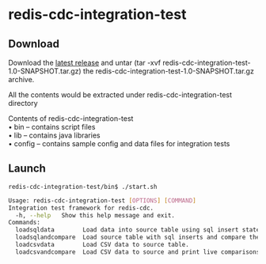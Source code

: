 # redis-cdc-integration-test

## Download

Download the [latest release](https://github.com/RedisLabs-Field-Engineering/redis-cdc-integration-test/releases) and untar (tar -xvf redis-cdc-integration-test-1.0-SNAPSHOT.tar.gz) the redis-cdc-integration-test-1.0-SNAPSHOT.tar.gz archive.

All the contents would be extracted under redis-cdc-integration-test directory

Contents of redis-cdc-integration-test
<br>•	bin – contains script files
<br>•	lib – contains java libraries
<br>•	config – contains sample config and data files for integration tests

## Launch

`redis-cdc-integration-test/bin$ ./start.sh`

```bash
Usage: redis-cdc-integration-test [OPTIONS] [COMMAND]
Integration test framework for redis-cdc.
  -h, --help   Show this help message and exit.
Commands:
  loadsqldata        Load data into source table using sql insert statements.
  loadsqlandcompare  Load source table with sql inserts and compare them with target JSON objects.
  loadcsvdata        Load CSV data to source table.
  loadcsvandcompare  Load CSV data to source and print live comparisons.
```
